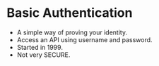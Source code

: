 # Basic Authentication

* A simple way of proving your identity. 
* Access an API using username and password. 
* Started in 1999.
* Not very SECURE. 

